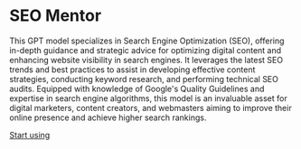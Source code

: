 # SEO Mentor

This GPT model specializes in Search Engine Optimization (SEO), offering in-depth guidance and strategic advice for optimizing digital content and enhancing website visibility in search engines. It leverages the latest SEO trends and best practices to assist in developing effective content strategies, conducting keyword research, and performing technical SEO audits. Equipped with knowledge of Google's Quality Guidelines and expertise in search engine algorithms, this model is an invaluable asset for digital marketers, content creators, and webmasters aiming to improve their online presence and achieve higher search rankings.

[Start using](https://chat.openai.com/g/g-QqvewXqPt-seo-mentor)